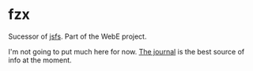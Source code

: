 # fzx

Sucessor of [jsfs](https://github.com/jjg/jsfs).  Part of the WebE project.

I'm not going to put much here for now. [The journal](../journal.md) is the best source of info at the moment.
